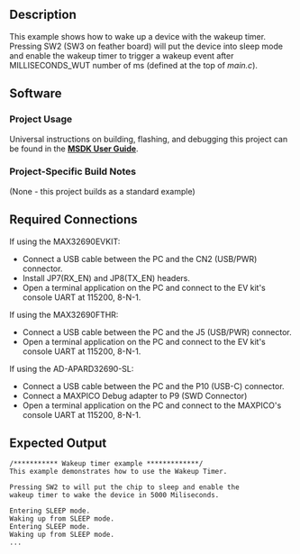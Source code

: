 ## Description
This example shows how to wake up a device with the wakeup timer. Pressing SW2 (SW3 on feather board) will put the device into sleep mode and enable the wakeup timer to trigger a wakeup event after MILLISECONDS\_WUT number of ms (defined at the top of _main.c_).

## Software

### Project Usage

Universal instructions on building, flashing, and debugging this project can be found in the **[MSDK User Guide](https://analogdevicesinc.github.io/msdk/USERGUIDE/)**.

### Project-Specific Build Notes

(None - this project builds as a standard example)

## Required Connections

If using the MAX32690EVKIT:
-   Connect a USB cable between the PC and the CN2 (USB/PWR) connector.
-   Install JP7(RX_EN) and JP8(TX_EN) headers.
-   Open a terminal application on the PC and connect to the EV kit's console UART at 115200, 8-N-1.

If using the MAX32690FTHR:
-   Connect a USB cable between the PC and the J5 (USB/PWR) connector.
-   Open a terminal application on the PC and connect to the EV kit's console UART at 115200, 8-N-1.

If using the AD-APARD32690-SL:
-   Connect a USB cable between the PC and the P10 (USB-C) connector.
-   Connect a MAXPICO Debug adapter to P9 (SWD Connector)
-   Open a terminal application on the PC and connect to the MAXPICO's console UART at 115200, 8-N-1.

## Expected Output

```
/*********** Wakeup timer example *************/
This example demonstrates how to use the Wakeup Timer.

Pressing SW2 to will put the chip to sleep and enable the
wakeup timer to wake the device in 5000 Miliseconds.

Entering SLEEP mode.
Waking up from SLEEP mode.
Entering SLEEP mode.
Waking up from SLEEP mode.
...
```
